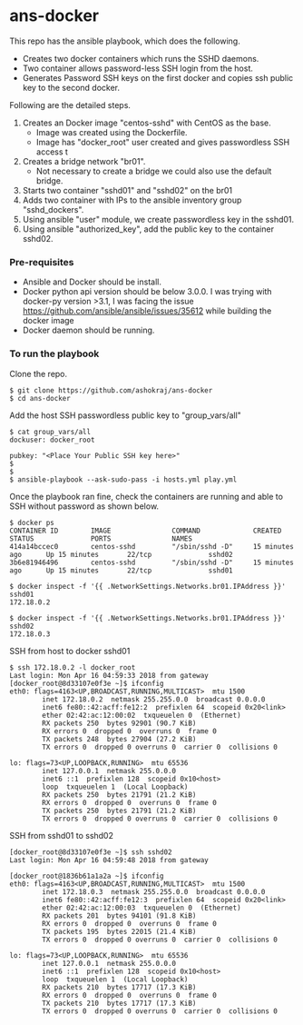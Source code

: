 # ans-docker

This repo has the ansible playbook, which does the following.

* Creates two docker containers which runs the SSHD daemons.
* Two container allows password-less SSH login from the host.
* Generates Password SSH keys on the first docker and copies ssh public key to the second docker.

Following are the detailed steps.

1. Creates an Docker image "centos-sshd" with CentOS as the base. 
   * Image was created using the Dockerfile. 
   * Image has "docker_root" user created and gives passwordless SSH  access t
1. Creates a bridge network "br01". 
   * Not necessary to create a bridge we could also use the default bridge.
1. Starts two container "sshd01" and "sshd02" on the br01
1. Adds two container with IPs to the ansible inventory group "sshd_dockers".
1. Using ansible "user" module, we create passwordless key in the sshd01.
1. Using ansible "authorized_key", add the public key to the container sshd02.

### Pre-requisites

* Ansible and Docker should be install. 
* Docker python api version should be below 3.0.0. I was trying with docker-py version >3.1, I was facing the issue https://github.com/ansible/ansible/issues/35612 while building the docker image
* Docker daemon should be running.

### To run the playbook

Clone the repo. 
```
$ git clone https://github.com/ashokraj/ans-docker
$ cd ans-docker
```  

Add the host SSH passwordless public key to "group_vars/all"
```
$ cat group_vars/all
dockuser: docker_root

pubkey: "<Place Your Public SSH key here>"
$
$
$ ansible-playbook --ask-sudo-pass -i hosts.yml play.yml

```

Once the playbook ran fine, check the containers are running and able to SSH without password as shown below. 
```
$ docker ps
CONTAINER ID        IMAGE               COMMAND             CREATED             STATUS              PORTS               NAMES
414a14bccec0        centos-sshd         "/sbin/sshd -D"     15 minutes ago      Up 15 minutes       22/tcp              sshd02
3b6e81946496        centos-sshd         "/sbin/sshd -D"     15 minutes ago      Up 15 minutes       22/tcp              sshd01

$ docker inspect -f '{{ .NetworkSettings.Networks.br01.IPAddress }}' sshd01
172.18.0.2

$ docker inspect -f '{{ .NetworkSettings.Networks.br01.IPAddress }}' sshd02
172.18.0.3
```

SSH from host to docker sshd01 
```
$ ssh 172.18.0.2 -l docker_root
Last login: Mon Apr 16 04:59:33 2018 from gateway
[docker_root@8d33107e0f3e ~]$ ifconfig
eth0: flags=4163<UP,BROADCAST,RUNNING,MULTICAST>  mtu 1500
        inet 172.18.0.2  netmask 255.255.0.0  broadcast 0.0.0.0
        inet6 fe80::42:acff:fe12:2  prefixlen 64  scopeid 0x20<link>
        ether 02:42:ac:12:00:02  txqueuelen 0  (Ethernet)
        RX packets 250  bytes 92901 (90.7 KiB)
        RX errors 0  dropped 0  overruns 0  frame 0
        TX packets 248  bytes 27904 (27.2 KiB)
        TX errors 0  dropped 0 overruns 0  carrier 0  collisions 0

lo: flags=73<UP,LOOPBACK,RUNNING>  mtu 65536
        inet 127.0.0.1  netmask 255.0.0.0
        inet6 ::1  prefixlen 128  scopeid 0x10<host>
        loop  txqueuelen 1  (Local Loopback)
        RX packets 250  bytes 21791 (21.2 KiB)
        RX errors 0  dropped 0  overruns 0  frame 0
        TX packets 250  bytes 21791 (21.2 KiB)
        TX errors 0  dropped 0 overruns 0  carrier 0  collisions 0

```
SSH from sshd01 to sshd02
```
[docker_root@8d33107e0f3e ~]$ ssh sshd02
Last login: Mon Apr 16 04:59:48 2018 from gateway

[docker_root@1836b61a1a2a ~]$ ifconfig
eth0: flags=4163<UP,BROADCAST,RUNNING,MULTICAST>  mtu 1500
        inet 172.18.0.3  netmask 255.255.0.0  broadcast 0.0.0.0
        inet6 fe80::42:acff:fe12:3  prefixlen 64  scopeid 0x20<link>
        ether 02:42:ac:12:00:03  txqueuelen 0  (Ethernet)
        RX packets 201  bytes 94101 (91.8 KiB)
        RX errors 0  dropped 0  overruns 0  frame 0
        TX packets 195  bytes 22015 (21.4 KiB)
        TX errors 0  dropped 0 overruns 0  carrier 0  collisions 0

lo: flags=73<UP,LOOPBACK,RUNNING>  mtu 65536
        inet 127.0.0.1  netmask 255.0.0.0
        inet6 ::1  prefixlen 128  scopeid 0x10<host>
        loop  txqueuelen 1  (Local Loopback)
        RX packets 210  bytes 17717 (17.3 KiB)
        RX errors 0  dropped 0  overruns 0  frame 0
        TX packets 210  bytes 17717 (17.3 KiB)
        TX errors 0  dropped 0 overruns 0  carrier 0  collisions 0
```

